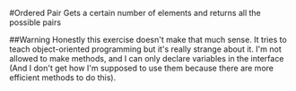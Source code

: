 #Ordered Pair
Gets a certain number of elements and returns all the possible pairs

##Warning
Honestly this exercise doesn't make that much sense. It tries to teach object-oriented programming but it's really strange about it. I'm not allowed to make methods, and I can only declare variables in the interface (And I don't get how I'm supposed to use them because there are more efficient methods to do this).

